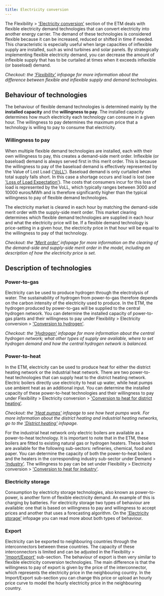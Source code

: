 ```yaml
---
title: Electricity conversion
---
```


The Flexibility > ['Electricity conversion'](https://pro.energytransitionmodel.com/scenario/flexibility/flexibility_conversion/conversion-by-flexible-demand-technologies) section of the ETM deals with flexible electricity demand technologies that can convert electricity into another energy carrier. The demand of these technologies is considered flexible because it can be increased, reduced or shifted in time if needed. This characteristic is especially useful when large capacities of inflexible supply are installed, such as wind turbines and solar panels. By strategically implementing flexible electricity demand, you can decrease the amount of inflexible supply that has to be curtailed at times when it exceeds inflexible (or baseload) demand.

_Checkout: the ['Flexibility'](flexibility) infopage for more information about the difference between flexible and inflexible supply and demand technologies._

## Behaviour of technologies
The behaviour of flexible demand technologies is determined mainly by the **installed capacity** and the **willingness to pay**. The installed capacity determines how much electricity each technology can consume in a given hour. The willingness to pay determines the maximum price that a technology is willing to pay to consume that electricity.

### Willingness to pay
When multiple flexible demand technologies are installed, each with their own willingness to pay, this creates a demand-side merit order. Inflexible (or baseload) demand is always served first in this merit order. This is because the willingness to pay of the baseload demand is effectively represented by the Value of Lost Load (['VoLL'](https://pro.energytransitionmodel.com/scenario/costs/costs_flexibility/value-of-lost-load)). Baseload demand is only curtailed when total supply falls short. In this case a shortage occurs and load is lost (see ['Loss of Load Expectation'](loss-of-load-expectation)). The costs that consumers incur for this loss of load is represented by the VoLL, which typically ranges between 3000 and 10000 euros/MWh and is therefore significantly higher than the typical willingness to pay of flexible demand technologies.

The electricity market is cleared in each hour by matching the demand-side merit order with the supply-side merit order. This market clearing determines which flexible demand technologies are supplied in each hour and what the electricity price will be. If a flexible demand technology is price-setting in a given hour, the electricity price in that hour will be equal to the willingness to pay of that technology.

_Checkout: the ['Merit order'](merit-order) infopage for more information on the clearing of the demand-side and supply-side merit order in the model, including an description of how the electricity price is set._

## Description of technologies

### Power-to-gas
Electricity can be used to produce hydrogen through the electrolysis of water. The sustainability of hydrogen from power-to-gas therefore depends on the carbon intensity of the electricity used to produce. In the ETM, the hydrogen produced by power-to-gas will be supplied to the central hydrogen network. You can determine the installed capacity of power-to-gas plants and their willingness to pay under Flexibility > Electricity conversion > ['Conversion to hydrogen'](https://pro.energytransitionmodel.com/scenario/flexibility/flexibility_conversion/conversion-to-hydrogen).

_Checkout: the ['Hydrogen'](hydrogen) infopage for more information about the central hydrogen network; what other types of supply are available, where to set hydrogen demand and how the central hydrogen network is balanced._

### Power-to-heat
In the ETM, electricity can be used to produce heat for either the district heating network or the industrial heat network. There are two power-to-heat technologies that can supply heat to the district heating network. Electric boilers directly use electricity to heat up water, while heat pumps use ambient heat as an additional input. You can determine the installed capacity of these power-to-heat technologies and their willingness to pay under Flexibility > Electricity conversion > ['Conversion to heat for district heating'](https://pro.energytransitionmodel.com/scenario/flexibility/flexibility_conversion/conversion-to-heat-for-district-heating).

_Checkout: the ['Heat pumps'](heat-pumps) infopage to see how heat pumps work. For more information about the district heating and industrial heating networks, go to the ['District heating'](heat-networks) infopage._

For the industrial heat network only electric boilers are available as a power-to-heat technology. It is important to note that in the ETM, these boilers are fitted to existing natural gas or hydrogen heaters. These boilers are available for the following sub-sectors: refineries, chemical, food and paper. You can determine the capacity of both the power-to-heat boilers and the heaters in the corresponding industry sub-sector under Demand  > ['Industry'](https://pro.energytransitionmodel.com/scenario/demand/industry/energy-demand-in-the-industry). The willingness to pay can be set under Flexibility > Electricity conversion > ['Conversion to heat for industry'](https://pro.energytransitionmodel.com/scenario/flexibility/flexibility_conversion/conversion-to-heat-for-industry).

### Electricity storage
Consumption by electricity storage technologies, also known as power-to-power, is another form of flexible electricity demand. An example of this is charging by batteries. For electricity storage two types of behaviour are available: one that is based on willingness to pay and willingness to accept prices and another that uses a forecasting algorithm. On the ['Electricity storage'](electricity-storage) infopage you can read more about both types of behaviour.

### Export
Electricity can be exported to neighbouring countries through the interconnectors between these countries. The capacity of these interconnectors is limited and can be adjusted in the Flexibility > ['Import/Export'](https://pro.energytransitionmodel.com/scenario/flexibility/electricity_import_export/interconnector-1) sub-section. The behaviour of export is then very similar to flexible electricity conversion technologies. The main difference is that the willingness to pay of export is given by the price of the interconnector, which represents the electricity price in the neighbouring country. In the Import/Export sub-section you can change this price or upload an hourly price curve to model the hourly electricity price in the neighbouring country.
